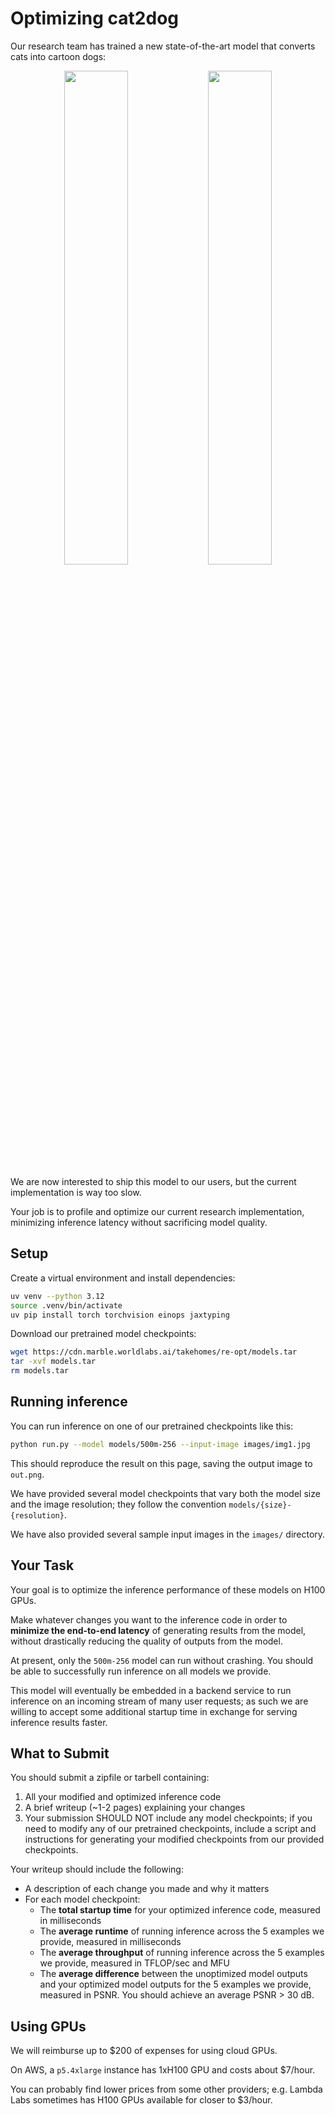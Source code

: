 # Optimizing cat2dog

Our research team has trained a new state-of-the-art model that converts cats into cartoon dogs:

<p align="center">
  <img src="images/img1.jpg" width="45%">
  <img src="images/out1.jpg" width="45%">
</p>

We are now interested to ship this model to our users, but the current implementation is way too slow.

Your job is to profile and optimize our current research implementation, minimizing inference latency without sacrificing model quality.

## Setup

Create a virtual environment and install dependencies:

```bash
uv venv --python 3.12
source .venv/bin/activate
uv pip install torch torchvision einops jaxtyping
```

Download our pretrained model checkpoints:

```bash
wget https://cdn.marble.worldlabs.ai/takehomes/re-opt/models.tar
tar -xvf models.tar
rm models.tar
```

## Running inference

You can run inference on one of our pretrained checkpoints like this:

```bash
python run.py --model models/500m-256 --input-image images/img1.jpg
```

This should reproduce the result on this page, saving the output image to `out.png`.

We have provided several model checkpoints that vary both the model size and the image resolution; they follow the convention `models/{size}-{resolution}`.

We have also provided several sample input images in the `images/` directory.

## Your Task

Your goal is to optimize the inference performance of these models on H100 GPUs.

Make whatever changes you want to the inference code in order to **minimize the end-to-end latency** of generating results from the model, without drastically reducing the quality of outputs from the model.

At present, only the `500m-256` model can run without crashing. You should be able to successfully run inference on all models we provide.

This model will eventually be embedded in a backend service to run inference on an incoming stream of many user requests; as such we are willing to accept some additional startup time in exchange for serving inference results faster.

## What to Submit

You should submit a zipfile or tarbell containing:

1. All your modified and optimized inference code
2. A brief writeup (~1-2 pages) explaining your changes
3. Your submission SHOULD NOT include any model checkpoints; if you need to modify any of our pretrained checkpoints, include a script and instructions for generating your modified checkpoints from our provided checkpoints.

Your writeup should include the following:
- A description of each change you made and why it matters
- For each model checkpoint:
  - The **total startup time** for your optimized inference code, measured in milliseconds
  - The **average runtime** of running inference across the 5 examples we provide, measured in milliseconds
  - The **average throughput** of running inference across the 5 examples we provide, measured in TFLOP/sec and MFU
  - The **average difference** between the unoptimized model outputs and your optimized model outputs for the 5 examples we provide, measured in PSNR. You should achieve an average PSNR > 30 dB.

## Using GPUs

We will reimburse up to $200 of expenses for using cloud GPUs.

On AWS, a `p5.4xlarge` instance has 1xH100 GPU and costs about $7/hour.

You can probably find lower prices from some other providers; e.g. Lambda Labs sometimes has H100 GPUs available for closer to $3/hour.
